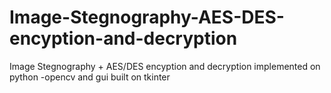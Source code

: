 # Image-Stegnography-AES-DES-encyption-and-decryption
Image Stegnography + AES/DES encyption and decryption implemented on python -opencv and gui built on tkinter
